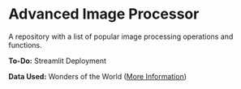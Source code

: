 # Advanced Image Processor
A repository with a list of popular image processing operations and functions.

**To-Do:** Streamlit Deployment

**Data Used:** Wonders of the World ([More Information](https://github.com/aadi1011/Image-Processing-Tools/blob/main/assets/README.md))

